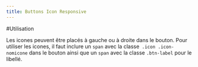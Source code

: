 ```yaml
---
title: Buttons Icon Responsive
---
```


#Utilisation

Les icones peuvent être placés à gauche ou à droite dans le bouton. Pour utiliser les icones, il faut inclure un <code>span</code> avec la classe<code> .icon .icon-nomicone</code> dans le bouton ainsi que un <code>span</code> avec la classe <code>.btn-label</code> pour le libellé.